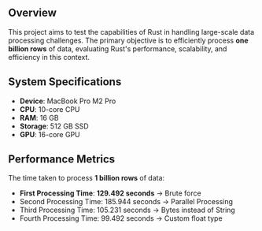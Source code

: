 ## Overview

This project aims to test the capabilities of Rust in handling large-scale data processing challenges. The primary objective is to efficiently process **one billion rows** of data, evaluating Rust's performance, scalability, and efficiency in this context.

## System Specifications

- **Device**: MacBook Pro M2 Pro
- **CPU**: 10-core CPU
- **RAM**: 16 GB
- **Storage**: 512 GB SSD
- **GPU**: 16-core GPU

## Performance Metrics

The time taken to process **1 billion rows** of data:

- **First Processing Time**: **129.492 seconds** -> Brute force
- Second Processing Time: 185.944 seconds -> Parallel Processing
- Third Processing Time: 105.231 seconds -> Bytes instead of String
- Fourth Processing Time: 99.492 seconds -> Custom float type
